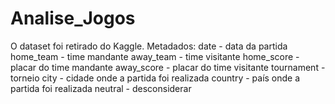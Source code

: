 # Analise_Jogos
O dataset foi retirado do Kaggle.
Metadados:
date - data da partida
home_team - time mandante
away_team - time visitante
home_score - placar do time mandante
away_score - placar do time visitante
tournament - torneio
city - cidade onde a partida foi realizada
country - país onde a partida foi realizada
neutral - desconsiderar

